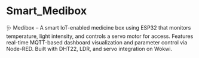 # Smart_Medibox
🩺 Medibox – A smart IoT-enabled medicine box using ESP32 that monitors temperature, light intensity, and controls a servo motor for access. Features real-time MQTT-based dashboard visualization and parameter control via Node-RED. Built with DHT22, LDR, and servo integration on Wokwi.
